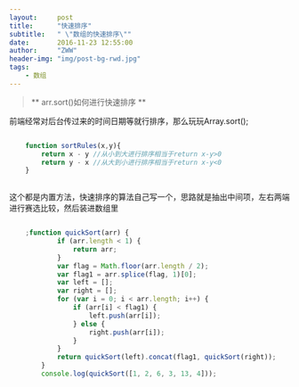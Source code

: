 ```yaml
---
layout:     post
title:      "快速排序"
subtitle:   " \"数组的快速排序\""
date:       2016-11-23 12:55:00
author:     "ZWW"
header-img: "img/post-bg-rwd.jpg"
tags:
    - 数组
---
```


> ** arr.sort()如何进行快速排序 **

前端经常对后台传过来的时间日期等就行排序，那么玩玩Array.sort();

```javascript

    function sortRules(x,y){
        return x - y //从小到大进行排序相当于return x-y>0
        return y - x //从大到小进行排序相当于return x-y<0
    }
    
```

这个都是内置方法，快速排序的算法自己写一个，思路就是抽出中间项，左右两端进行赛选比较，然后装进数组里

```javascript

    ;function quickSort(arr) {
            if (arr.length < 1) {
                return arr;
            }
            var flag = Math.floor(arr.length / 2);
            var flag1 = arr.splice(flag, 1)[0];
            var left = [];
            var right = [];
            for (var i = 0; i < arr.length; i++) {
                if (arr[i] < flag1) {
                    left.push(arr[i]);
                } else {
                    right.push(arr[i]);
                }
            }
            return quickSort(left).concat(flag1, quickSort(right));
        }
        console.log(quickSort([1, 2, 6, 3, 13, 4]));
```





        
